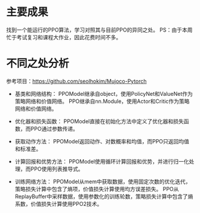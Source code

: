 # 主要成果
找到一个能运行的PPO算法，学习对照其与目前PPO的异同之处。
PS：由于本周忙于考试复习和课程大作业，因此花费时间不多。

# 不同之处分析
参考项目：https://github.com/seolhokim/Mujoco-Pytorch

- 基类和网络结构：
PPOModel继承自object，使用PolicyNet和ValueNet作为策略网络和价值网络。
PPO继承自nn.Module，使用Actor和Critic作为策略网络和价值网络。

- 优化器和损失函数：
PPOModel直接在初始化方法中定义了优化器和损失函数，而PPO通过参数传递。

- 获取动作方法：
PPOModel返回动作、对数概率和均值，而PPO只返回均值和标准差。

- 计算回报和优势方法：
PPOModel使用循环计算回报和优势，并进行归一化处理，而PPO使用列表推导式。

- 训练网络方法：
PPOModel从mem中获取数据，使用固定次数的优化迭代，策略损失计算中包含了熵项，价值损失计算使用均方误差损失。
PPO从ReplayBuffer中采样数据，使用参数化的训练轮数，策略损失计算中包含了熵系数，价值损失计算使用PPO2技术。

